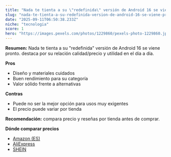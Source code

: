 ```yaml
---
title: "Nada te tienta a su \"redefinida\" versión de Android 16 se viene pronto."
slug: "nada-te-tienta-a-su-redefinida-version-de-android-16-se-viene-pronto"
date: "2025-09-11T06:50:38.233Z"
niche: "tecnologia"
score: 1
hero: "https://images.pexels.com/photos/1229860/pexels-photo-1229860.jpeg?auto=compress&cs=tinysrgb&fit=crop&h=627&w=1200&auto=compress&cs=tinysrgb&w=1200&h=675&fit=crop"
---
```


**Resumen:** Nada te tienta a su "redefinida" versión de Android 16 se viene pronto. destaca por su relación calidad/precio y utilidad en el día a día.

**Pros**
- Diseño y materiales cuidados
- Buen rendimiento para su categoría
- Valor sólido frente a alternativas

**Contras**
- Puede no ser la mejor opción para usos muy exigentes
- El precio puede variar por tienda

**Recomendación:** compara precio y reseñas por tienda antes de comprar.

**Dónde comparar precios**
- [Amazon (ES)](https://www.amazon.es/s?k=Nada%20te%20tienta%20a%20su%20%22redefinida%22%20versi%C3%B3n%20de%20Android%2016%20se%20viene%20pronto.&tag=teknovashop25-21)
- [AliExpress](https://www.aliexpress.com/wholesale?SearchText=Nada%20te%20tienta%20a%20su%20%22redefinida%22%20versi%C3%B3n%20de%20Android%2016%20se%20viene%20pronto.)
- [SHEIN](https://www.shein.com/pdsearch/Nada%20te%20tienta%20a%20su%20%22redefinida%22%20versi%C3%B3n%20de%20Android%2016%20se%20viene%20pronto.)
